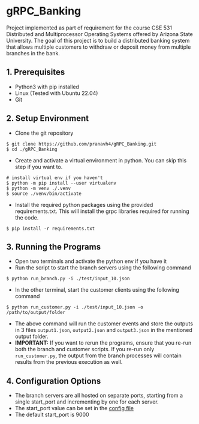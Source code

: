 # gRPC_Banking
Project implemented as part of requirement for the course CSE 531 Distributed and Multiprocessor Operating Systems offered by Arizona State University. The goal of this project is to build a distributed banking system that allows multiple customers to withdraw or deposit
money from multiple branches in the bank.
## 1. Prerequisites
- Python3 with pip installed
- Linux (Tested with Ubuntu 22.04)
- Git

## 2. Setup Environment
- Clone the git repository
```shell
$ git clone https://github.com/pranavh4/gRPC_Banking.git
$ cd ./gRPC_Banking
```
- Create and activate a virtual environment in python. You can skip this step if you want to.
```shell
# install virtual env if you haven't
$ python -m pip install --user virtualenv
$ python -m venv ./.venv
$ source ./venv/bin/activate
```
- Install the required python packages using the provided requirements.txt. This will install the grpc libraries required for running the code.
```shell
$ pip install -r requirements.txt
```
## 3. Running the Programs
- Open two terminals and activate the python env if you have it
- Run the script to start the branch servers using the following command
```shell
$ python run_branch.py -i ./test/input_10.json
```
- In the other terminal, start the customer clients using the following command
```shell
$ python run_customer.py -i ./test/input_10.json -o /path/to/output/folder
```

- The above command will run the customer events and store the outputs in 3 files `output1.json`, `output2.json` and `output3.json` in the mentioned output folder.
- **IMPORTANT:** If you want to rerun the programs, ensure that you re-run both the branch and customer scripts. If you re-run only `run_customer.py`, the output from the branch processes will contain results from the previous execution as well. 
## 4. Configuration Options
- The branch servers are all hosted on separate ports, starting from a single start_port and incrementing by one for each server. 
- The start_port value can be set in the [config file](resources/config.json)
- The default start_port is 9000